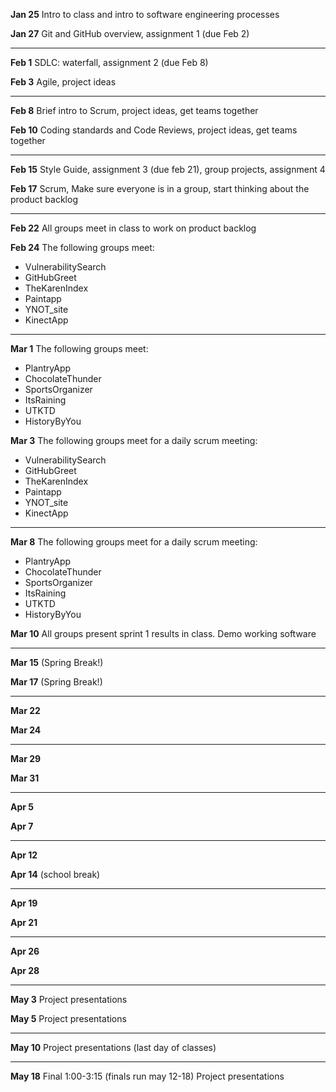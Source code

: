 **Jan 25** Intro to class and intro to software engineering processes

**Jan 27** Git and GitHub overview, assignment 1 (due Feb 2)

---

**Feb 1** SDLC: waterfall, assignment 2 (due Feb 8)

**Feb 3** Agile, project ideas

---

**Feb 8** Brief intro to Scrum, project ideas, get teams together

**Feb 10** Coding standards and Code Reviews, project ideas, get teams together

---

**Feb 15** Style Guide, assignment 3 (due feb 21), group projects, assignment 4 

**Feb 17** Scrum, Make sure everyone is in a group, start thinking about the product backlog

---

**Feb 22** All groups meet in class to work on product backlog

**Feb 24** The following groups meet:
- VulnerabilitySearch 
- GitHubGreet
- TheKarenIndex
- Paintapp
- YNOT_site
- KinectApp

---

**Mar 1** The following groups meet:
- PlantryApp
- ChocolateThunder
- SportsOrganizer
- ItsRaining
- UTKTD
- HistoryByYou

**Mar 3** The following groups meet for a daily scrum meeting:
- VulnerabilitySearch 
- GitHubGreet
- TheKarenIndex
- Paintapp
- YNOT_site
- KinectApp

---

**Mar 8** The following groups meet for a daily scrum meeting:
- PlantryApp
- ChocolateThunder
- SportsOrganizer
- ItsRaining
- UTKTD
- HistoryByYou

**Mar 10** All groups present sprint 1 results in class. Demo working software

---

**Mar 15** (Spring Break!)

**Mar 17** (Spring Break!)

---

**Mar 22**

**Mar 24**

---

**Mar 29**

**Mar 31**

---

**Apr 5**

**Apr 7**

---

**Apr 12**

**Apr 14** (school break)

---

**Apr 19**

**Apr 21**

---

**Apr 26**

**Apr 28**

---

**May 3** Project presentations

**May 5** Project presentations

---

**May 10** Project presentations (last day of classes)

---

**May 18** Final 1:00-3:15 (finals run may 12-18) Project presentations

 
